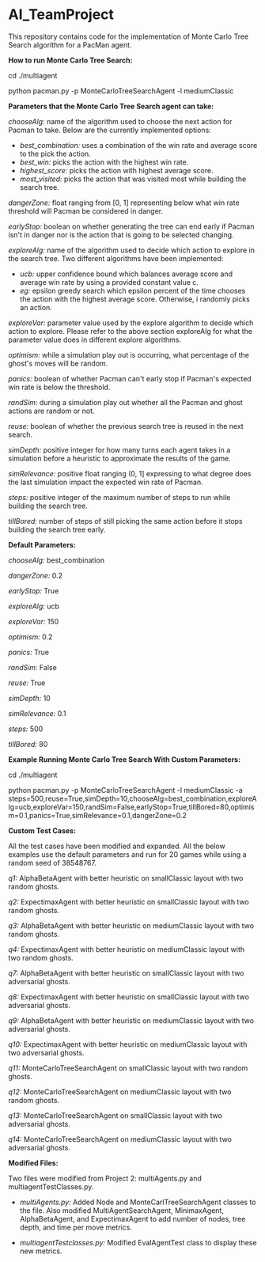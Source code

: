 # AI_TeamProject

This repository contains code for the implementation of Monte Carlo Tree Search algorithm for a PacMan agent.


**How to run Monte Carlo Tree Search:**

cd ./multiagent

python pacman.py -p MonteCarloTreeSearchAgent -l mediumClassic


**Parameters that the Monte Carlo Tree Search agent can take:**

*chooseAlg:* name of the algorithm used to choose the next action for Pacman to take. Below are the currently implemented options:

* *best_combination:* uses a combination of the win rate and average score to the pick the action.
* *best_win:* picks the action with the highest win rate.
* *highest_score:* picks the action with highest average score.
* *most_visited:* picks the action that was visited most while building the search tree.

*dangerZone:* float ranging from [0, 1] representing below what win rate threshold will Pacman be considered in danger.

*earlyStop:* boolean on whether generating the tree can end early if Pacman isn't in danger nor is the action that is going to be selected changing.

*exploreAlg:* name of the algorithm used to decide which action to explore in the search tree. Two different algorithms have been implemented:

* *ucb:* upper confidence bound which balances average score and average win rate by using a provided constant value c.
* *eg:* epsilon greedy search which epsilon percent of the time chooses the action with the highest average score. Otherwise, i randomly picks an action.

*exploreVar:* parameter value used by the explore algorithm to decide which action to explore. Please refer to the above section exploreAlg for what the parameter value does in different explore algorithms. 

*optimism:* while a simulation play out is occurring, what percentage of the ghost's moves will be random.

*panics:* boolean of whether Pacman can't early stop if Pacman's expected win rate is below the threshold.

*randSim:* during a simulation play out whether all the Pacman and ghost actions are random or not.

*reuse:* boolean of whether the previous search tree is reused in the next search.

*simDepth:* positive integer for how many turns each agent takes in a simulation before a heuristic to approximate the results of the game.

*simRelevance:* positive float ranging (0, 1] expressing to what degree does the last simulation impact the expected win rate of Pacman.

*steps:* positive integer of the maximum number of steps to run while building the search tree.

*tillBored:* number of steps of still picking the same action before it stops building the search tree early.

**Default Parameters:**

*chooseAlg:* best_combination

*dangerZone:* 0.2

*earlyStop:* True

*exploreAlg:* ucb

*exploreVar:* 150

*optimism:* 0.2

*panics:* True

*randSim:* False

*reuse:* True

*simDepth:* 10

*simRelevance:* 0.1

*steps:* 500

*tillBored:* 80

**Example Running Monte Carlo Tree Search With Custom Parameters:**

cd ./multiagent

python pacman.py -p MonteCarloTreeSearchAgent -l mediumClassic -a steps=500,reuse=True,simDepth=10,chooseAlg=best_combination,exploreAlg=ucb,exploreVar=150,randSim=False,earlyStop=True,tillBored=80,optimism=0.1,panics=True,simRelevance=0.1,dangerZone=0.2


**Custom Test Cases:**

All the test cases have been modified and expanded. All the below examples use the default parameters and run for 20 games while using a random seed of 38548767.

*q1:* AlphaBetaAgent with better heuristic on smallClassic layout with two random ghosts.

*q2:* ExpectimaxAgent with better heuristic on smallClassic layout with two random ghosts.

*q3:* AlphaBetaAgent with better heuristic on mediumClassic layout with two random ghosts.

*q4:* ExpectimaxAgent with better heuristic on mediumClassic layout with two random ghosts.

*q7:* AlphaBetaAgent with better heuristic on smallClassic layout with two adversarial ghosts.

*q8:* ExpectimaxAgent with better heuristic on smallClassic layout with two adversarial ghosts.

*q9:* AlphaBetaAgent with better heuristic on mediumClassic layout with two adversarial ghosts.

*q10:* ExpectimaxAgent with better heuristic on mediumClassic layout with two adversarial ghosts.

*q11:* MonteCarloTreeSearchAgent on smallClassic layout with two random ghosts.

*q12:* MonteCarloTreeSearchAgent on mediumClassic layout with two random ghosts.

*q13:* MonteCarloTreeSearchAgent on smallClassic layout with two adversarial ghosts.

*q14:* MonteCarloTreeSearchAgent on mediumClassic layout with two adversarial ghosts.


**Modified Files:**

Two files were modified from Project 2: multiAgents.py and multiagentTestClasses.py.

* *multiAgents.py:* Added Node and MonteCarlTreeSearchAgent classes to the file. Also modified MultiAgentSearchAgent, MinimaxAgent, AlphaBetaAgent, and ExpectimaxAgent to add number of nodes, tree depth, and time per move metrics.

* *multiagentTestclasses.py:* Modified EvalAgentTest class to display these new metrics.